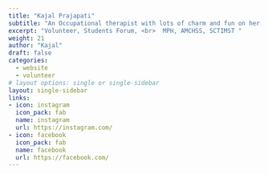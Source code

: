 ```yaml
---
title: "Kajal Prajapati"
subtitle: "An Occupational therapist with lots of charm and fun on her mind. She believes in empathy and reaching out to the needy, having worked with autistic kids and those suffering from cerebral palsy, it reignited her passion for community work and public health. That brought her to pursuing MPH at SCTIMST. A constant caring friend with a penchant for classical dance and embodying skills in dance form: Kathak. She is amazing with a badminton racquet, Bball and great at teaching her friends before exams!"
excerpt: "Volunteer, Students Forum, <br>  MPH, AMCHSS, SCTIMST "
weight: 21
author: "Kajal"
draft: false
categories:
  - website
  - volunteer
# layout options: single or single-sidebar
layout: single-sidebar
links:
- icon: instagram
  icon_pack: fab
  name: instagram
  url: https://instagram.com/
- icon: facebook
  icon_pack: fab
  name: facebook
  url: https://facebook.com/
---
```

